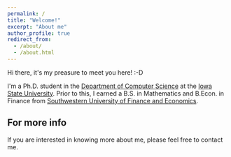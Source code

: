 ```yaml
---
permalink: /
title: "Welcome!"
excerpt: "About me"
author_profile: true
redirect_from: 
  - /about/
  - /about.html
---
```


Hi there, it's my preasure to meet you here! :-D

I'm a Ph.D. student in the [Department of Computer Science](https://www.cs.iastate.edu/) at the [Iowa State University](https://www.iastate.edu/). Prior to this, I earned a B.S. in Mathematics and B.Econ. in Finance from [Southwestern University of Finance and Economics](https://e.swufe.edu.cn/).

<!-- I hope that in the future, I can work with the professors of ISU to make further research, and have the opportunity to become an algorithm research engineer.

Recently, my interest is in theoretical algorithm research. In the next few years, I may be interested in some applied technologies. -->
    
For more info
------
If you are interested in knowing more about me, please feel free to contact me.
